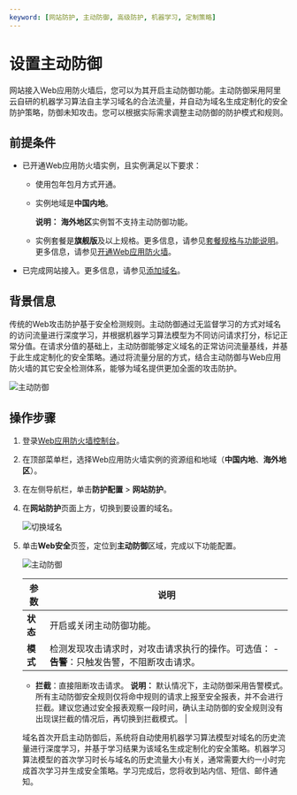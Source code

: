 ```yaml
---
keyword: [网站防护, 主动防御, 高级防护, 机器学习, 定制策略]
---
```


# 设置主动防御

网站接入Web应用防火墙后，您可以为其开启主动防御功能。主动防御采用阿里云自研的机器学习算法自主学习域名的合法流量，并自动为域名生成定制化的安全防护策略，防御未知攻击。您可以根据实际需求调整主动防御的防护模式和规则。

## 前提条件

-   已开通Web应用防火墙实例，且实例满足以下要求：

    -   使用包年包月方式开通。
    -   实例地域是**中国内地**。

        **说明：** **海外地区**实例暂不支持主动防御功能。

    -   实例套餐是**旗舰版**及以上规格。更多信息，请参见[套餐规格与功能说明](/intl.zh-CN/产品简介/套餐规格与功能说明.md)。
    更多信息，请参见[开通Web应用防火墙](/intl.zh-CN/产品定价/开通WAF/开通Web应用防火墙.md)。

-   已完成网站接入。更多信息，请参见[添加域名](/intl.zh-CN/接入WAF/CNAME接入/添加域名.md)。

## 背景信息

传统的Web攻击防护基于安全检测规则。主动防御通过无监督学习的方式对域名的访问流量进行深度学习，并根据机器学习算法模型为不同访问请求打分，标记正常分值。在请求分值的基础上，主动防御能够定义域名的正常访问流量基线，并基于此生成定制化的安全策略。通过将流量分层的方式，结合主动防御与Web应用防火墙的其它安全检测体系，能够为域名提供更加全面的攻击防护。

![主动防御](https://static-aliyun-doc.oss-cn-hangzhou.aliyuncs.com/assets/img/zh-CN/7295359951/p53450.png)

## 操作步骤

1.  登录[Web应用防火墙控制台](https://yundun.console.aliyun.com/?p=waf)。

2.  在顶部菜单栏，选择Web应用防火墙实例的资源组和地域（**中国内地**、**海外地区**）。

3.  在左侧导航栏，单击**防护配置** \> **网站防护**。

4.  在**网站防护**页面上方，切换到要设置的域名。

    ![切换域名](https://static-aliyun-doc.oss-cn-hangzhou.aliyuncs.com/assets/img/zh-CN/1924559951/p77231.png)

5.  单击**Web安全**页签，定位到**主动防御**区域，完成以下功能配置。

    ![主动防御](https://static-aliyun-doc.oss-cn-hangzhou.aliyuncs.com/assets/img/zh-CN/6795359951/p74264.png)

    |参数|说明|
    |--|--|
    |**状态**|开启或关闭主动防御功能。|
    |**模式**|检测发现攻击请求时，对攻击请求执行的操作。可选值：     -   **告警**：只触发告警，不阻断攻击请求。
    -   **拦截**：直接阻断攻击请求。
**说明：** 默认情况下，主动防御采用告警模式。所有主动防御安全规则仅将命中规则的请求上报至安全报表，并不会进行拦截。建议您通过安全报表观察一段时间，确认主动防御的安全规则没有出现误拦截的情况后，再切换到拦截模式。 |

    域名首次开启主动防御后，系统将自动使用机器学习算法模型对域名的历史流量进行深度学习，并基于学习结果为该域名生成定制化的安全策略。机器学习算法模型的首次学习时长与域名的历史流量大小有关，通常需要大约一小时完成首次学习并生成安全策略。学习完成后，您将收到站内信、短信、邮件通知。


